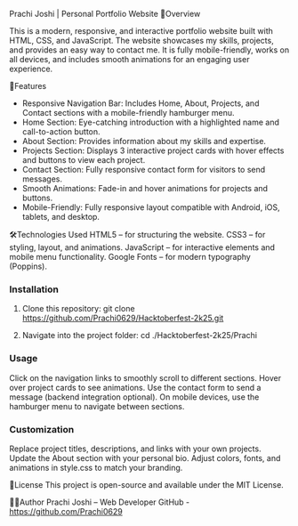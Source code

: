 Prachi Joshi | Personal Portfolio Website
🧠Overview

This is a modern, responsive, and interactive portfolio website built with HTML, CSS, and JavaScript. The website showcases my skills, projects, and provides an easy way to contact me. It is fully mobile-friendly, works on all devices, and includes smooth animations for an engaging user experience.

🌟Features
- Responsive Navigation Bar: Includes Home, About, Projects, and Contact sections with a mobile-friendly hamburger menu.
- Home Section: Eye-catching introduction with a highlighted name and call-to-action button.
- About Section: Provides information about my skills and expertise.
- Projects Section: Displays 3 interactive project cards with hover effects and buttons to view each project.
- Contact Section: Fully responsive contact form for visitors to send messages.
- Smooth Animations: Fade-in and hover animations for projects and buttons.
- Mobile-Friendly: Fully responsive layout compatible with Android, iOS, tablets, and desktop.


🛠️Technologies Used
HTML5 – for structuring the website.
CSS3 – for styling, layout, and animations.
JavaScript – for interactive elements and mobile menu functionality.
Google Fonts – for modern typography (Poppins).


### Installation

1. Clone this repository:
git clone https://github.com/Prachi0629/Hacktoberfest-2k25.git

2. Navigate into the project folder:
cd ./Hacktoberfest-2k25/Prachi


### Usage
Click on the navigation links to smoothly scroll to different sections.
Hover over project cards to see animations.
Use the contact form to send a message (backend integration optional).
On mobile devices, use the hamburger menu to navigate between sections.


### Customization
Replace project titles, descriptions, and links with your own projects.
Update the About section with your personal bio.
Adjust colors, fonts, and animations in style.css to match your branding.


📜License
This project is open-source and available under the MIT License.


👩‍💻Author
Prachi Joshi – Web Developer
GitHub - https://github.com/Prachi0629




